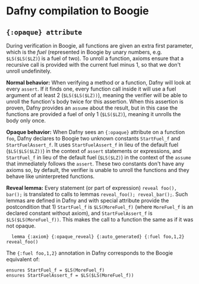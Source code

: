 # Dafny compilation to Boogie

## `{:opaque} attribute`

During verification in Boogie, all functions are given an extra first parameter, which is the _fuel_ (represented in Boogie by unary numbers, e.g. `$LS($LS($LZ)`) is a fuel of two).
To unroll a function, axioms ensure that a recursive call is provided with the current fuel minus 1, so that we don't unroll undefinitely.

**Normal behavior:** When verifying a method or a function, Dafny will look at every `assert`. If it finds one, every function call inside it will use a fuel argument of at least 2 (`$LS($LS($LZ))`), meaning the verifier will be able to unroll the function's body twice for this assertion. When this assertion is proven, Dafny provides an `assume` about the result, but in this case the functions are provided a fuel of only 1 (`$LS($LZ)`), meaning it unrolls the body only once.

**Opaque behavior:** When Dafny sees an `{:opaque}` attribute on a function `foo`, Dafny declares to Boogie two unknown constants `StartFuel_f` and `StartFuelAssert_f`. It uses `StartFuelAssert_f` in lieu of the default fuel (`$LS($LS($LZ))`) in the context of `assert` statements or expressions, and `StartFuel_f` in lieu of the default fuel (`$LS($LZ)`) in the context of the `assume` that immediately follows the `assert`. These two constants don't have any axioms so, by default, the verifier is unable to unroll the functions and they behave like uninterpreted functions.

**Reveal lemma:** Every statement (or part of expression) `reveal foo(), bar();` is translated to calls to lemmas `reveal_foo(); reveal_bar();`.
Such lemmas are defined in Dafny and with special attribute provide the postcondition that 1) `StartFuel_f` is `$LS(MoreFuel_f)` (where `MoreFuel_f` is an declared constant without axiom), and `StartFuelAssert_f` is `$LS($LS(MoreFuel_f))`. This makes the call to a function the same as if it was not opaque.

```dafny
  lemma {:axiom} {:opaque_reveal} {:auto_generated} {:fuel foo,1,2} reveal_foo()
```

The `{:fuel foo,1,2}` annotation in Dafny corresponds to the Boogie equivalent of:
```
ensures StartFuel_f = $LS(MoreFuel_f)
ensures StartFuelAssert_f = $LS($LS(MoreFuel_f))
```
